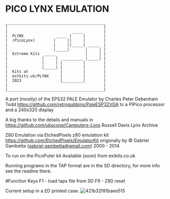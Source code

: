 # PICO LYNX EMULATION
```
____________________________________________
|                                          |
|                            _____         |
|  PLYNX              _____ |     |        |
|  (PicoLynx)        |     ||     |        |
|                    |     ||_____| _____  |
|                    |_____|       |     | |
|  Extreme Kits  _____             |     | |
|               |     |  _________ |_____| |
|               |     | |         |        |
|               |_____| |         |        |
|  Kits at              |         |        |
|  extkits.uk/PLYNX     |         |        |
|  2023                 |_________|        |
|                                          |
|__________________________________________|
```

A port (mostly) of the EPS32 PALE Emulator by Charles Peter Debenham Todd   https://github.com/retrogubbins/PaleESP32VGA to a PIPico processor and a 240x320 display


A big thanks to the details  and manuals in https://github.com/ukscone/Camputers-Lynx Russell Davis Lynx Archive

Z80 Emulation via EtchedPixels z80 emulation kit  https://github.com/EtchedPixels/EmulatorKit origonally by © Gabriel Gambetta (gabriel.gambetta@gmail.com) 2000 - 2014

To run on the PicoPuter kit Available (soon) from extkits.co.uk

Running programs in the TAP format are in the SD directory, for more info see the readme there. 

#Function Keys 
F1 - load taps file from SD
F9 - Z80 reset

Current setup in a £D printed case. 
![421b32f81baee515](https://github.com/ExtremeElectronics/PP-Lynx/assets/102665314/4a728921-2a83-44ab-8db5-c439b738eea2)
